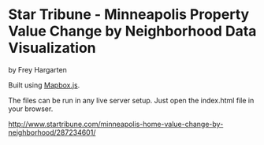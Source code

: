 Star Tribune - Minneapolis Property Value Change by Neighborhood Data Visualization
================

by Frey Hargarten

Built using [Mapbox.js](https://www.mapbox.com/mapbox.js/api/v2.2.2/).

The files can be run in any live server setup. Just open the index.html file in your browser.

http://www.startribune.com/minneapolis-home-value-change-by-neighborhood/287234601/